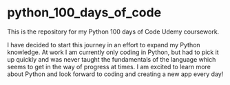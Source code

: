 # python_100_days_of_code
This is the repository for my Python 100 days of Code Udemy coursework. 

I have decided to start this journey in an effort to expand my Python knowledge. At work I am currently only coding in Python, but had to pick it up quickly and was never taught the fundamentals of the language which seems to get in the way of progress at times. I am excited to learn more about Python and look forward to coding and creating a new app every day!
